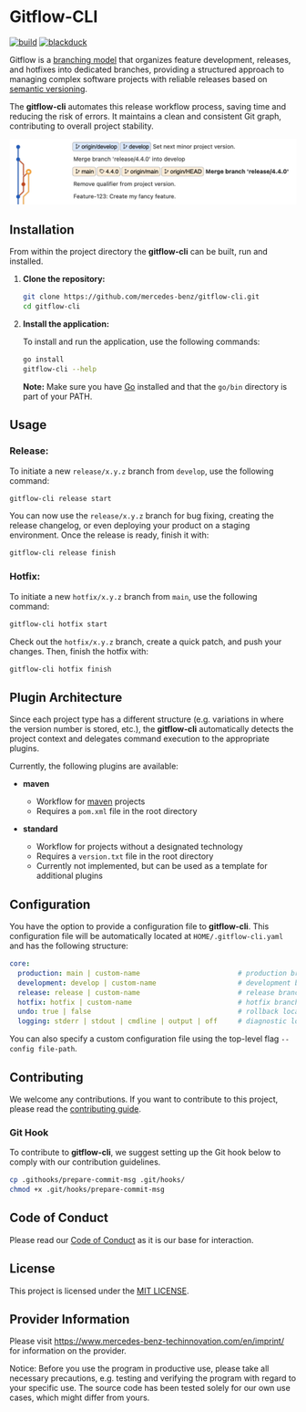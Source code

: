 # Gitflow-CLI

[![build](https://github.com/mercedes-benz/gitflow-cli/actions/workflows/build.yml/badge.svg)](https://github.com/mercedes-benz/gitflow-cli/actions/workflows/build.yml)
[![blackduck](https://github.com/mercedes-benz/gitflow-cli/actions/workflows/blackduck.yml/badge.svg)](https://github.com/mercedes-benz/gitflow-cli/actions/workflows/blackduck.yml)

Gitflow is a [branching model](https://nvie.com/posts/a-successful-git-branching-model/) that organizes feature development, 
releases, and hotfixes into dedicated branches, providing a structured approach to managing complex software projects with
reliable releases based on [semantic versioning](https://semver.org/).

The **gitflow-cli** automates this release workflow process, saving time and reducing the risk of errors. 
It maintains a clean and consistent Git graph, contributing to overall project stability.

<img src=".github/assets/gitflow-cli-demo.png" alt="gitflow-cli-demo" width="600" />

## Installation

From within the project directory the **gitflow-cli** can be built, run and installed.

1. **Clone the repository:**

    ```bash
    git clone https://github.com/mercedes-benz/gitflow-cli.git
    cd gitflow-cli
    ```

2. **Install the application:**

   To install and run the application, use the following commands:

   ```bash
   go install
   gitflow-cli --help
   ```

   **Note:** Make sure you have [Go](https://go.dev/doc/install) installed and that the `go/bin` directory is part of your PATH.

## Usage

### Release:

To initiate a new `release/x.y.z` branch from `develop`, use the following command:

   ```bash
   gitflow-cli release start
   ```

You can now use the `release/x.y.z` branch for bug fixing, creating the release changelog, 
or even deploying your product on a staging environment. Once the release is ready, finish it with:

   ```bash
   gitflow-cli release finish
   ```

### Hotfix:

To initiate a new `hotfix/x.y.z` branch from `main`, use the following command:

   ```bash
   gitflow-cli hotfix start
   ```

Check out the `hotfix/x.y.z` branch, create a quick patch, and push your changes. Then, finish the hotfix with:

   ```bash
   gitflow-cli hotfix finish
   ```

## Plugin Architecture

Since each project type has a different structure (e.g. variations in where the version number is stored, etc.), 
the **gitflow-cli** automatically detects the project context and delegates command execution to the appropriate plugins. 

Currently, the following plugins are available:

* **maven**
    * Workflow for [maven](https://maven.apache.org) projects
    * Requires a `pom.xml` file in the root directory

* **standard**
    * Workflow for projects without a designated technology
    * Requires a `version.txt` file in the root directory
    * Currently not implemented, but can be used as a template for additional plugins

## Configuration

   You have the option to provide a configuration file to **gitflow-cli**.
   This configuration file will be automatically located at `HOME/.gitflow-cli.yaml` and has the following structure:

   ```yaml
   core:
     production: main | custom-name                        # production branch name
     development: develop | custom-name                    # development branch name
     release: release | custom-name                        # release branch prefix
     hotfix: hotfix | custom-name                          # hotfix branch prefix
     undo: true | false                                    # rollback local changes in case of an error, default = false
     logging: stderr | stdout | cmdline | output | off     # diagnostic logging for the Gitflow workflow, default = stdout | cmdline | output
   ```

   You can also specify a custom configuration file using the top-level flag `--config file-path`.

## Contributing

We welcome any contributions.
If you want to contribute to this project, please read the [contributing guide](CONTRIBUTING.md).

### Git Hook

To contribute to **gitflow-cli**, we suggest setting up the Git hook below to comply with our contribution guidelines.

   ```bash
   cp .githooks/prepare-commit-msg .git/hooks/
   chmod +x .git/hooks/prepare-commit-msg
   ```

## Code of Conduct

Please read our [Code of Conduct](CODE_OF_CONDUCT.md) as it is our base for interaction.

## License

This project is licensed under the [MIT LICENSE](LICENSE).

## Provider Information

Please visit <https://www.mercedes-benz-techinnovation.com/en/imprint/> for information on the provider.

Notice: Before you use the program in productive use, please take all necessary precautions,
e.g. testing and verifying the program with regard to your specific use.
The source code has been tested solely for our own use cases, which might differ from yours. 
